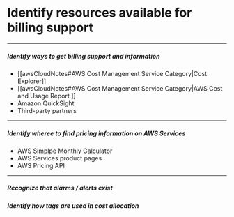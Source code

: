 # Identify resources available for billing support
---
##### Identify ways to get billing support and information
- [[awsCloudNotes#AWS Cost Management Service Category|Cost Explorer]] 
- [[awsCloudNotes#AWS Cost Management Service Category|AWS Cost and Usage Report ]]
- Amazon QuickSight 
- Third-party partners

---
##### Identify wheree to find pricing information on AWS Services
- AWS Simplpe Monthly Calculator
- AWS Services product pages
- AWS Pricing API

---
##### Recognize that alarms / alerts exist
##### Identify how tags are used in cost allocation
